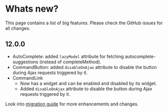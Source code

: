 # Whats new?

This page contains a list of big features. Please check the GitHub issues for all changes.

## 12.0.0

* AutoComplete: added `lazyModel` attribute for fetching autocomplete-suggestions (instead of completeMethod).
* CommandButton: added `disableOnAjax` attribute to disable the button during Ajax requests triggered by it.
* CommandLink
  * Now has a widget and can be enabled and disabled by its widget.
  * Added `disableOnAjax` attribute to disable the button during Ajax requests triggered by it.

Look into [migration guide](https://primefaces.github.io/primefaces/12_0_0/#/../migrationguide/12_0_0) for more enhancements and changes.
